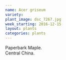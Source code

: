 ```yaml
---
name: Acer griseum
variety: 
plant_image: dsc_7267.jpg
week_starting: 2016-12-15
layout: plants 
categories: plants 
---
```

Paperbark Maple.<br />Central China.